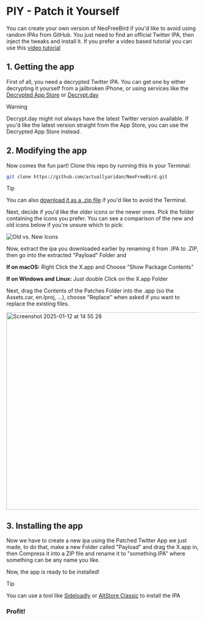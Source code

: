 # PIY - Patch it Yourself
You can create your own version of NeoFreeBird if you'd like to avoid using random IPAs from GitHub. You just need to find an official Twitter IPA, then inject the tweaks and install it. If you prefer a video based tutorial you can use this [video tutorial](https://example.com)

## 1. Getting the app
First of all, you need a decrypted Twitter IPA. You can get one by either decrypting it yourself from a jailbroken iPhone, or using services like the [Decrypted App Store](https://armconverter.com/decryptedappstore/us) or [Decrypt.day](https://decrypt.day)

> [!WARNING]  
> Decrypt.day might not always have the latest Twitter version available. If you'd like the latest version straight from the App Store, you can use the Decrypted App Store instead.

## 2. Modifying the app
Now comes the fun part! Clone this repo by running this in your Terminal: 
```bash
git clone https://github.com/actuallyaridan/NeoFreeBird.git
```

> [!TIP]
> You can also [download it as a .zip file](https://github.com/actuallyaridan/NeoFreeBird/archive/refs/heads/main.zip) if you'd like to avoid the Terminal.

Next, decide if you'd like the older icons or the newer ones. Pick the folder containing the icons you prefer. You can see a comparison of the new and old icons below if you're unsure which to pick:

![Old vs. New Icons](https://github.com/user-attachments/assets/1b52957c-c177-4080-ac58-1cdcfd868747)
  

Now, extract the ipa you downloaded earlier by renaming it from .IPA to .ZIP, then go into the extracted "Payload" Folder and 

**If on macOS:** Right Click the X.app and Choose "Show Package Contents"

**If on Windows and Linux:** Just double Click on the X.app Folder

Next, drag the Contents of the Patches Folder into the .app (so the Assets.car, en.lproj, ...), choose "Replace" when asked if you want to replace the existing files.

<img width="516" alt="Screenshot 2025-01-12 at 14 55 28" src="https://github.com/user-attachments/assets/682c6519-16b8-4471-a9bb-0e5d7d80245d" />


## 3. Installing the app

Now we have to create a new ipa using the Patched Twitter App we just made, to do that, make a new Folder called "Payload" and drag the X.app in, then Compress it into a ZIP file and rename it to "something.IPA" where something can be any name you like.

Now, the app is ready to be installed! 

> [!TIP]
> You can use a tool like [Sideloadly](https://sideloadly.io) or [AltStore Classic](https://altstore.io) to install the IPA

### Profit!
